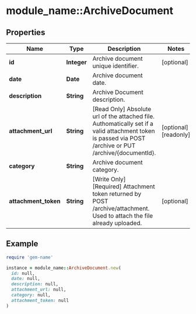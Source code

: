# module_name::ArchiveDocument

## Properties

| Name | Type | Description | Notes |
| ---- | ---- | ----------- | ----- |
| **id** | **Integer** | Archive document unique identifier. | [optional] |
| **date** | **Date** | Archive document date. |  |
| **description** | **String** | Archive Document description. |  |
| **attachment_url** | **String** | [Read Only] Absolute url of the attached file. Authomatically set if a valid attachment token is passed via POST /archive or PUT /archive/{documentId}. | [optional][readonly] |
| **category** | **String** | Archive document category. |  |
| **attachment_token** | **String** | [Write Only]  [Required] Attachment token returned by POST /archive/attachment. Used to attach the file already uploaded. | [optional] |

## Example

```ruby
require 'gem-name'

instance = module_name::ArchiveDocument.new(
  id: null,
  date: null,
  description: null,
  attachment_url: null,
  category: null,
  attachment_token: null
)
```

